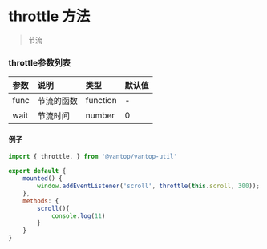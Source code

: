 # throttle 方法
> 节流

### throttle参数列表

| 参数      | 说明        | 类型      | 默认值   |
| :---------|:------------| :---------| :-------|
| func      | 节流的函数   | function  | -       |
| wait      | 节流时间     | number    | 0       |

#### 例子

```js
import { throttle, } from '@vantop/vantop-util'

export default {
    mounted() {
        window.addEventListener('scroll', throttle(this.scroll, 300));
    },
    methods: {
        scroll(){
            console.log(11)
        }
    }
}
```

